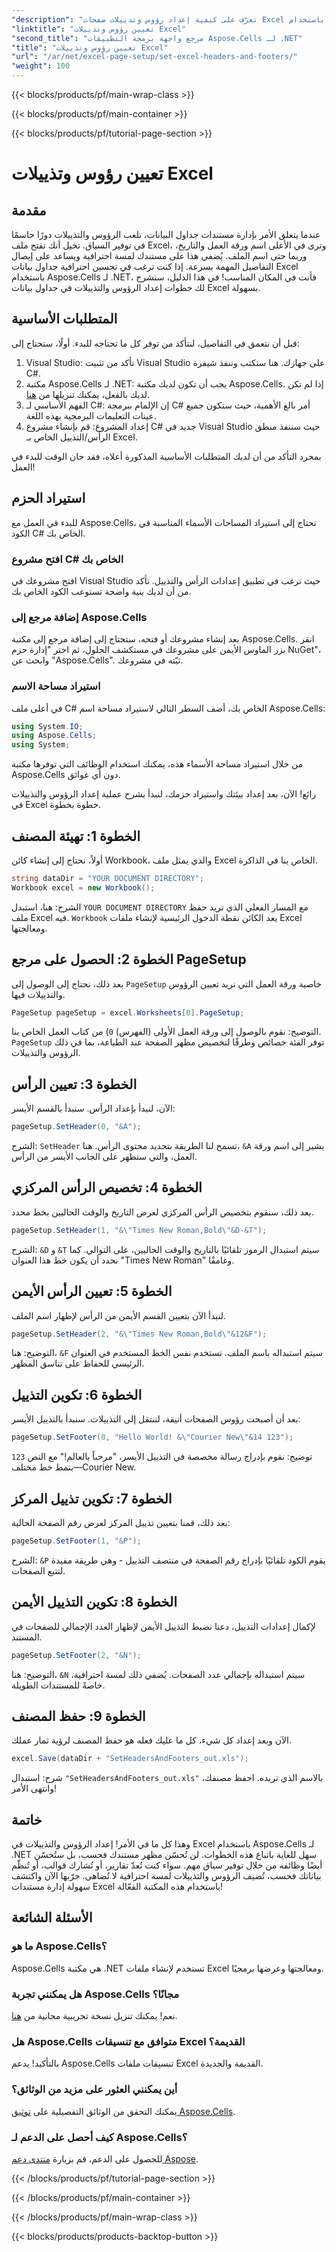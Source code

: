 ```yaml
---
"description": "تعرّف على كيفية إعداد رؤوس وتذييلات صفحات Excel بسهولة باستخدام Aspose.Cells لـ .NET من خلال دليلنا المفصل. مثالي للمستندات الاحترافية."
"linktitle": "تعيين رؤوس وتذييلات Excel"
"second_title": "مرجع واجهة برمجة التطبيقات Aspose.Cells لـ .NET"
"title": "تعيين رؤوس وتذييلات Excel"
"url": "/ar/net/excel-page-setup/set-excel-headers-and-footers/"
"weight": 100
---
```


{{< blocks/products/pf/main-wrap-class >}}

{{< blocks/products/pf/main-container >}}

{{< blocks/products/pf/tutorial-page-section >}}

# تعيين رؤوس وتذييلات Excel

## مقدمة

عندما يتعلق الأمر بإدارة مستندات جداول البيانات، تلعب الرؤوس والتذييلات دورًا حاسمًا في توفير السياق. تخيل أنك تفتح ملف Excel، وترى في الأعلى اسم ورقة العمل والتاريخ، وربما حتى اسم الملف. يُضفي هذا على مستندك لمسة احترافية ويساعد على إيصال التفاصيل المهمة بسرعة. إذا كنت ترغب في تحسين احترافية جداول بيانات Excel باستخدام Aspose.Cells لـ .NET، فأنت في المكان المناسب! في هذا الدليل، سنشرح لك خطوات إعداد الرؤوس والتذييلات في جداول بيانات Excel بسهولة. 

## المتطلبات الأساسية

قبل أن نتعمق في التفاصيل، لنتأكد من توفر كل ما تحتاجه للبدء. أولًا، ستحتاج إلى:

1. Visual Studio: تأكد من تثبيت Visual Studio على جهازك. هنا ستكتب وتنفذ شيفرة C#.
2. مكتبة Aspose.Cells لـ .NET: يجب أن تكون لديك مكتبة Aspose.Cells. إذا لم تكن لديك بالفعل، يمكنك تنزيلها من [هنا](https://releases.aspose.com/cells/net/).
3. الفهم الأساسي لـ C#: إن الإلمام ببرمجة C# أمر بالغ الأهمية، حيث ستكون جميع عينات التعليمات البرمجية بهذه اللغة.
4. إعداد المشروع: قم بإنشاء مشروع C# جديد في Visual Studio حيث سننفذ منطق الرأس/التذييل الخاص بـ Excel.

بمجرد التأكد من أن لديك المتطلبات الأساسية المذكورة أعلاه، فقد حان الوقت للبدء في العمل!

## استيراد الحزم

للبدء في العمل مع Aspose.Cells، تحتاج إلى استيراد المساحات الأسماء المناسبة في الكود C# الخاص بك.

### افتح مشروع C# الخاص بك

افتح مشروعك في Visual Studio حيث ترغب في تطبيق إعدادات الرأس والتذييل. تأكد من أن لديك بنية واضحة تستوعب الكود الخاص بك.

### إضافة مرجع إلى Aspose.Cells

بعد إنشاء مشروعك أو فتحه، ستحتاج إلى إضافة مرجع إلى مكتبة Aspose.Cells. انقر بزر الماوس الأيمن على مشروعك في مستكشف الحلول، ثم اختر "إدارة حزم NuGet"، وابحث عن "Aspose.Cells". ثبّته في مشروعك.

### استيراد مساحة الاسم

في أعلى ملف C# الخاص بك، أضف السطر التالي لاستيراد مساحة اسم Aspose.Cells:

```csharp
using System.IO;
using Aspose.Cells;
using System;
```

من خلال استيراد مساحة الأسماء هذه، يمكنك استخدام الوظائف التي توفرها مكتبة Aspose.Cells دون أي عوائق.

رائع! الآن، بعد إعداد بيئتك واستيراد حزمك، لنبدأ بشرح عملية إعداد الرؤوس والتذييلات في Excel خطوة بخطوة.

## الخطوة 1: تهيئة المصنف

أولاً، نحتاج إلى إنشاء كائن Workbook، والذي يمثل ملف Excel الخاص بنا في الذاكرة.

```csharp
string dataDir = "YOUR DOCUMENT DIRECTORY";
Workbook excel = new Workbook();
```

الشرح: هنا، استبدل `YOUR DOCUMENT DIRECTORY` مع المسار الفعلي الذي تريد حفظ ملف Excel فيه. `Workbook` يعد الكائن نقطة الدخول الرئيسية لإنشاء ملفات Excel ومعالجتها.

## الخطوة 2: الحصول على مرجع PageSetup

بعد ذلك، نحتاج إلى الوصول إلى `PageSetup` خاصية ورقة العمل التي نريد تعيين الرؤوس والتذييلات فيها.

```csharp
PageSetup pageSetup = excel.Worksheets[0].PageSetup;
```

التوضيح: نقوم بالوصول إلى ورقة العمل الأولى (الفهرس) `0`) من كتاب العمل الخاص بنا. `PageSetup` توفر الفئة خصائص وطرقًا لتخصيص مظهر الصفحة عند الطباعة، بما في ذلك الرؤوس والتذييلات.

## الخطوة 3: تعيين الرأس

الآن، لنبدأ بإعداد الرأس. سنبدأ بالقسم الأيسر:

```csharp
pageSetup.SetHeader(0, "&A");
```

الشرح: `SetHeader` تسمح لنا الطريقة بتحديد محتوى الرأس. هنا، `&A` يشير إلى اسم ورقة العمل، والتي ستظهر على الجانب الأيسر من الرأس.

## الخطوة 4: تخصيص الرأس المركزي

بعد ذلك، سنقوم بتخصيص الرأس المركزي لعرض التاريخ والوقت الحاليين بخط محدد.

```csharp
pageSetup.SetHeader(1, "&\"Times New Roman,Bold\"&D-&T");
```

الشرح: `&D` و `&T` سيتم استبدال الرموز تلقائيًا بالتاريخ والوقت الحاليين، على التوالي. كما نحدد أن يكون خط هذا العنوان "Times New Roman" وغامقًا.

## الخطوة 5: تعيين الرأس الأيمن

لنبدأ الآن بتعيين القسم الأيمن من الرأس لإظهار اسم الملف.

```csharp
pageSetup.SetHeader(2, "&\"Times New Roman,Bold\"&12&F");
```

التوضيح: هنا، `&F` سيتم استبداله باسم الملف. نستخدم نفس الخط المستخدم في العنوان الرئيسي للحفاظ على تناسق المظهر.

## الخطوة 6: تكوين التذييل

بعد أن أصبحت رؤوس الصفحات أنيقة، لننتقل إلى التذييلات. سنبدأ بالتذييل الأيسر:

```csharp
pageSetup.SetFooter(0, "Hello World! &\"Courier New\"&14 123");
```

توضيح: نقوم بإدراج رسالة مخصصة في التذييل الأيسر، "مرحباً بالعالم!" مع النص `123` بنمط خط مختلف—Courier New.

## الخطوة 7: تكوين تذييل المركز

بعد ذلك، قمنا بتعيين تذييل المركز لعرض رقم الصفحة الحالية:

```csharp
pageSetup.SetFooter(1, "&P");
```

الشرح: `&P` يقوم الكود تلقائيًا بإدراج رقم الصفحة في منتصف التذييل - وهي طريقة مفيدة لتتبع الصفحات.

## الخطوة 8: تكوين التذييل الأيمن

لإكمال إعدادات التذييل، دعنا نضبط التذييل الأيمن لإظهار العدد الإجمالي للصفحات في المستند.

```csharp
pageSetup.SetFooter(2, "&N");
```

التوضيح: هنا، `&N` سيتم استبداله بإجمالي عدد الصفحات. يُضفي ذلك لمسة احترافية، خاصةً للمستندات الطويلة.

## الخطوة 9: حفظ المصنف

الآن وبعد إعداد كل شيء، كل ما عليك فعله هو حفظ المصنف لرؤية ثمار عملك.

```csharp
excel.Save(dataDir + "SetHeadersAndFooters_out.xls");
```

شرح: استبدال `"SetHeadersAndFooters_out.xls"` بالاسم الذي تريده. احفظ مصنفك، وانتهى الأمر!

## خاتمة

وهذا كل ما في الأمر! إعداد الرؤوس والتذييلات في Excel باستخدام Aspose.Cells لـ .NET سهل للغاية باتباع هذه الخطوات. لن تُحسّن مظهر مستندك فحسب، بل ستُحسّن أيضًا وظائفه من خلال توفير سياق مهم. سواء كنت تُعدّ تقارير، أو تُشارك قوالب، أو تُنظّم بياناتك فحسب، تُضيف الرؤوس والتذييلات لمسة احترافية لا تُضاهى. جرّبها الآن واكتشف سهولة إدارة مستندات Excel باستخدام هذه المكتبة الفعّالة!

## الأسئلة الشائعة

### ما هو Aspose.Cells؟
Aspose.Cells هي مكتبة .NET تستخدم لإنشاء ملفات Excel ومعالجتها وعرضها برمجيًا.

### هل يمكنني تجربة Aspose.Cells مجانًا؟
نعم! يمكنك تنزيل نسخة تجريبية مجانية من [هنا](https://releases.aspose.com/).

### هل Aspose.Cells متوافق مع تنسيقات Excel القديمة؟
بالتأكيد! يدعم Aspose.Cells تنسيقات ملفات Excel القديمة والجديدة.

### أين يمكنني العثور على مزيد من الوثائق؟
يمكنك التحقق من الوثائق التفصيلية على [توثيق Aspose.Cells](https://reference.aspose.com/cells/net/).

### كيف أحصل على الدعم لـ Aspose.Cells؟
للحصول على الدعم، قم بزيارة [منتدى دعم Aspose](https://forum.aspose.com/c/cells/9).

{{< /blocks/products/pf/tutorial-page-section >}}

{{< /blocks/products/pf/main-container >}}

{{< /blocks/products/pf/main-wrap-class >}}

{{< blocks/products/products-backtop-button >}}